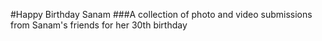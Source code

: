 #Happy Birthday Sanam
###A collection of photo and video submissions from Sanam's friends for her 30th birthday

